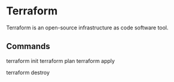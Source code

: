 # Terraform 

Terraform is an open-source infrastructure as code software tool.

## Commands

terraform init
terraform plan
terraform apply

terraform destroy